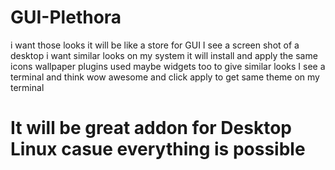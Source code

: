 # GUI-Plethora
i want those looks 
it will be like a store for GUI 
I see a screen shot of a desktop i want similar looks on my system 
it will install and apply the same icons wallpaper plugins used maybe widgets too to give similar looks
I see a terminal and think wow awesome and click apply to get same theme on my terminal

# It will be great addon for Desktop Linux casue everything is possible

